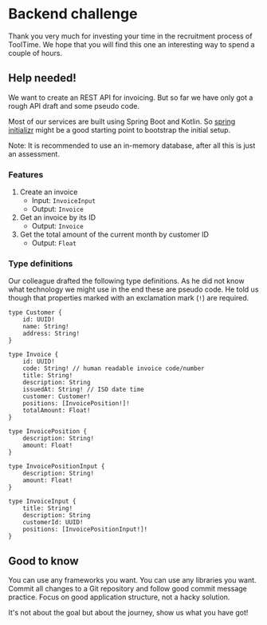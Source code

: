 # Backend challenge

Thank you very much for investing your time in the recruitment process of ToolTime. We hope that you will find this one
an interesting way to spend a couple of hours.

## Help needed!

We want to create an REST API for invoicing. But so far we have only got a rough API draft and some pseudo code.

Most of our services are built using Spring Boot and Kotlin. So [spring initializr](https://start.spring.io/) might be a
good starting point to bootstrap the initial setup.

Note: It is recommended to use an in-memory database, after all this is just an assessment.

### Features

1. Create an invoice
    - Input: `InvoiceInput`
    - Output: `Invoice`
2. Get an invoice by its ID
    - Output: `Invoice`
3. Get the total amount of the current month by customer ID
    - Output: `Float`

### Type definitions

Our colleague drafted the following type definitions. As he did not know what technology we might use in the end these
are pseudo code. He told us though that properties marked with an exclamation mark (`!`) are required.

```
type Customer {
    id: UUID!
    name: String!
    address: String!
}

type Invoice {
    id: UUID!
    code: String! // human readable invoice code/number
    title: String!
    description: String
    issuedAt: String! // ISO date time
    customer: Customer!
    positions: [InvoicePosition!]!
    totalAmount: Float!
}

type InvoicePosition {
    description: String!
    amount: Float!
}

type InvoicePositionInput {
    description: String!
    amount: Float!
}

type InvoiceInput {
    title: String!
    description: String
    customerId: UUID!
    positions: [InvoicePositionInput!]!
}
```

## Good to know

You can use any frameworks you want. You can use any libraries you want. Commit all changes to a Git repository and
follow good commit message practice. Focus on good application structure, not a hacky solution.

It's not about the goal but about the journey, show us what you have got!

